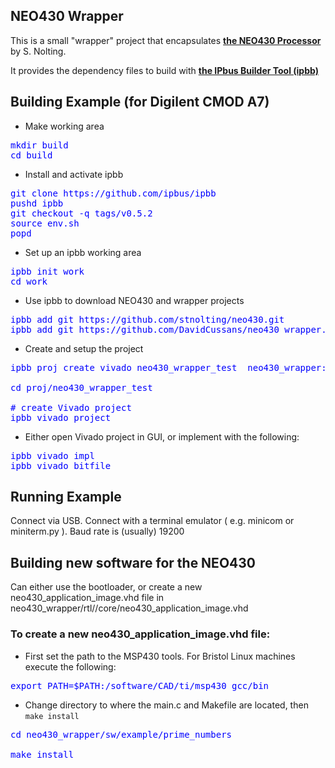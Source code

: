 ## NEO430 Wrapper

This is a small "wrapper" project that encapsulates __[the NEO430 Processor](https://github.com/stnolting/neo430)__ by S. Nolting.

It provides the dependency files to build with __[the IPbus Builder Tool (ipbb)](https://github.com/ipbus/ipbb)__

## Building Example (for Digilent CMOD A7)

* Make working area
<pre style="color: blue">
mkdir build
cd build
</pre>
* Install and activate ipbb
<pre style="color: blue">
git clone https://github.com/ipbus/ipbb
pushd ipbb
git checkout -q tags/v0.5.2
source env.sh
popd
</pre>
* Set up an ipbb working area
<pre style="color: blue">
ipbb init work
cd work
</pre>
* Use ipbb to download NEO430 and wrapper projects
<pre style="color: blue">
ipbb add git https://github.com/stnolting/neo430.git
ipbb add git https://github.com/DavidCussans/neo430_wrapper.git
</pre>
* Create and setup the project
<pre style="color: blue">
ipbb proj create vivado neo430_wrapper_test  neo430_wrapper:projects/example -t top_digilent_cmod_a7.dep

cd proj/neo430_wrapper_test

# create Vivado project
ipbb vivado project
</pre>
* Either open Vivado project in GUI, or implement with the following:
<pre style="color: blue">
ipbb vivado impl
ipbb vivado bitfile
</pre>

## Running Example

Connect via USB. Connect with a terminal emulator ( e.g. minicom or miniterm.py ). Baud rate is (usually) 19200

## Building new software for the NEO430

Can either use the bootloader, or create a new neo430_application_image.vhd file in neo430_wrapper/rtl//core/neo430_application_image.vhd

### To create a new neo430_application_image.vhd file:

* First set the path to the MSP430 tools. For Bristol Linux machines execute the following:
<pre style="color: blue">
export PATH=$PATH:/software/CAD/ti/msp430_gcc/bin
</pre>

* Change directory to where the main.c and Makefile are located, then `make install`
<pre style="color: blue">
cd neo430_wrapper/sw/example/prime_numbers

make install
</pre>